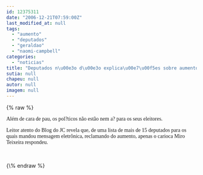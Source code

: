 ```yaml
---
id: 12375311
date: "2006-12-21T07:59:00Z"
last_modified_at: null
tags:
  - "aumento"
  - "deputados"
  - "geraldao"
  - "naomi-campbell"
categories:
  - "noticias"
title: "Deputados n\u00e3o d\u00e3o explica\u00e7\u00f5es sobre aumento abusivo"
sutia: null
chapeu: null
autor: null
imagem: null
---
```

{\% raw %}
<p><P><FONT face=Verdana>Além de cara de pau, os pol?ticos não estão nem a? para os seus eleitores.</FONT></P></p>
<p><P><FONT face=Verdana>Leitor atento do Blog do JC revela que, de uma lista de mais de 15 deputados para os quais mandou mensagem eletrônica, reclamando do aumento, apenas o carioca Miro Teixeira respondeu.</FONT></P></p>
<p><P><FONT face=Verdana></FONT>&nbsp;</P> </p>
{\% endraw %}